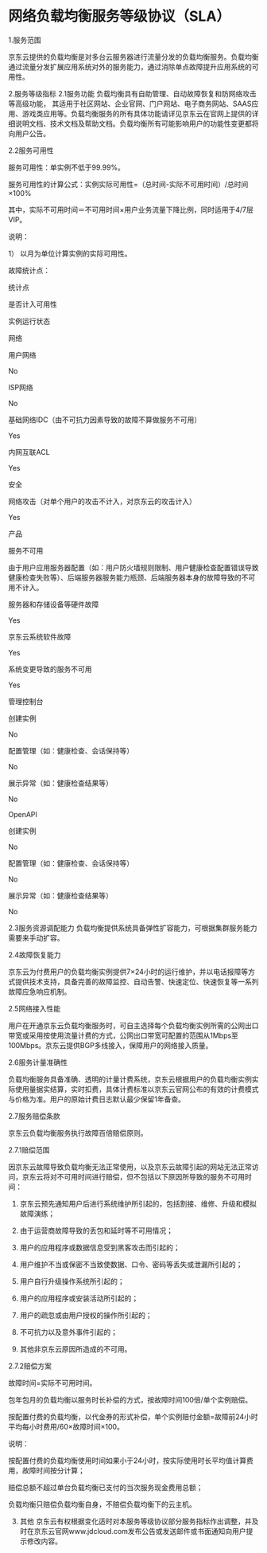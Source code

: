 # 网络负载均衡服务等级协议（SLA）

1.服务范围

京东云提供的负载均衡是对多台云服务器进行流量分发的负载均衡服务。负载均衡通过流量分发扩展应用系统对外的服务能力，通过消除单点故障提升应用系统的可用性。

2.服务等级指标
2.1服务功能
负载均衡具有自助管理、自动故障恢复和防网络攻击等高级功能， 其适用于社区网站、企业官网、门户网站、电子商务网站、SAAS应用、游戏类应用等。负载均衡服务的所有具体功能请详见京东云在官网上提供的详细说明文档、技术文档及帮助文档。负载均衡所有可能影响用户的功能性变更都将向用户公告。

2.2服务可用性

服务可用性：单实例不低于99.99%。

服务可用性的计算公式：实例实际可用性=（总时间-实际不可用时间）/总时间×100%

其中，实际不可用时间＝不可用时间×用户业务流量下降比例，同时适用于4/7层VIP。

说明：

1）  以月为单位计算实例的实际可用性。

故障统计点：

统计点

是否计入可用性

实例运行状态

网络

用户网络

No

ISP网络

No

基础网络IDC（由不可抗力因素导致的故障不算做服务不可用）

Yes

内网互联ACL

Yes

安全

网络攻击（对单个用户的攻击不计入，对京东云的攻击计入）

Yes

产品

服务不可用



由于用户应用服务器配置（如：用户防火墙规则限制、用户健康检查配置错误导致健康检查失败等）、后端服务器服务能力瓶颈、后端服务器本身的故障导致的不可用不计入。

服务器和存储设备等硬件故障

Yes

京东云系统软件故障

Yes

系统变更导致的服务不可用

Yes

管理控制台

创建实例

No

配置管理（如：健康检查、会话保持等）

No

展示异常（如：健康检查结果等）

No

OpenAPI

创建实例

No

配置管理（如：健康检查、会话保持等）

No

展示异常（如：健康检查结果等）

No

2.3服务资源调配能力
负载均衡提供系统具备弹性扩容能力，可根据集群服务能力需要来手动扩容。

2.4故障恢复能力

京东云为付费用户的负载均衡实例提供7×24小时的运行维护，并以电话报障等方式提供技术支持，具备完善的故障监控、自动告警、快速定位、快速恢复等一系列故障应急响应机制。

2.5网络接入性能

用户在开通京东云负载均衡服务时，可自主选择每个负载均衡实例所需的公网出口带宽或采用按使用流量计费的方式，公网出口带宽可配置的范围从1Mbps至100Mbps。京东云提供BGP多线接入，保障用户的网络接入质量。

2.6服务计量准确性

负载均衡服务具备准确、透明的计量计费系统，京东云根据用户的负载均衡实例实际使用量据实结算，实时扣费，具体计费标准以京东云官网公布的有效的计费模式与价格为准。用户的原始计费日志默认最少保留1年备查。

2.7服务赔偿条款

京东云负载均衡服务执行故障百倍赔偿原则。

2.7.1赔偿范围

因京东云故障导致负载均衡无法正常使用，以及京东云故障引起的网站无法正常访问，京东云将对不可用时间进行赔偿，但不包括以下原因所导致的服务不可用时间：

1)   京东云预先通知用户后进行系统维护所引起的，包括割接、维修、升级和模拟故障演练；

2)   由于运营商故障导致的丢包和延时等不可用情况；

3)   用户的应用程序或数据信息受到黑客攻击而引起的；

4)   用户维护不当或保密不当致使数据、口令、密码等丢失或泄漏所引起的；

5)   用户自行升级操作系统所引起的；

6)   用户的应用程序或安装活动所引起的；

7)   用户的疏忽或由用户授权的操作所引起的；

8)   不可抗力以及意外事件引起的；

9)   其他非京东云原因所造成的不可用。

2.7.2赔偿方案

故障时间=实际不可用时间。

包年包月的负载均衡以服务时长补偿的方式，按故障时间100倍/单个实例赔偿。

按配置付费的负载均衡，以代金券的形式补偿，单个实例赔付金额=故障前24小时平均每小时费用/60×故障时间×100。

说明：

按配置付费的负载均衡使用时间如果小于24小时，按实际使用时长平均值计算费用，故障时间按分计算；

赔偿总额不超过单台负载均衡已支付的当次服务现金费用总额；

负载均衡只赔偿负载均衡自身，不赔偿负载均衡下的云主机。

3. 其他
京东云有权根据变化适时对本服务等级协议部分服务指标作出调整，并及时在京东云官网www.jdcloud.com发布公告或发送邮件或书面通知向用户提示修改内容。